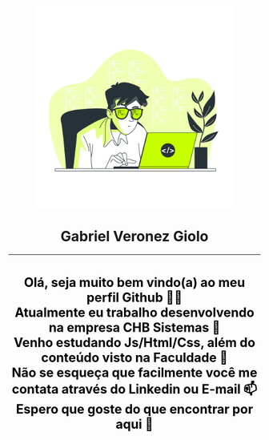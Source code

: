 <head>
  <div style="background-image: src="https://github.com/gveronezg/gveronezg/blob/main/dev.jpg"; alt="gveronezg"; background-size: cover; padding: 10px;">
  <p align="center">
    <img width="400em" src="https://github.com/gveronezg/gveronezg/blob/main/dev.jpg" alt="gveronezg"/>
  </p> 
  
</div>
  <h1 style="text-align: center;" align="center">Gabriel Veronez Giolo</h1>
  <hr>
</head>
<body>
  <div style="background-image: url('dev.jpg'); background-size: cover; padding: 1px;">
    <p style="text-align: center; font-size: 25px; color: black;"><strong>Olá, seja muito bem vindo(a) ao meu perfil Github 👋😄 </br>Atualmente eu trabalho desenvolvendo na empresa CHB Sistemas 💼</br>Venho estudando Js/Html/Css, além do conteúdo visto na Faculdade 📖</br>Não se esqueça que facilmente você me contata através do Linkedin ou E-mail 📫</br>Espero que goste do que encontrar por aqui 🫶</br></strong>
  <!-- 
  <img src="dev.jpg" alt="Seu Avatar" style="width: 400px; height: 400px;" />
  <img src="dev.jpg" alt="Seu Avatar" style="width: 400px; height: 400px;" />
    <ul style="text-align: center; font-size: 18px;">
      <li><a href="#Link1">Link 1</a></li>
      <li><a href="#Link2">Link 2</a></li>
      <li><a href="#Link3">Link 3</a></li>
    </ul>
    -->
  </div>
</body>
